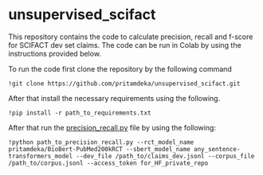 # unsupervised_scifact

This repository contains the code to calculate precision, recall and f-score for SCIFACT dev set claims. The code can be run in Colab by using the instructions provided below. 

To run the code first clone the repository by the following command
```
!git clone https://github.com/pritamdeka/unsupervised_scifact.git
```

After that install the necessary requirements using the following.
```
!pip install -r path_to_requirements.txt
```
After that run the [precision_recall.py](https://github.com/pritamdeka/unsupervised_scifact/blob/main/precision_recall.py) file by using the following:

```
!python path_to_precision_recall.py --rct_model_name pritamdeka/BioBert-PubMed200kRCT --sbert_model_name any_sentence-transformers_model --dev_file /path_to/claims_dev.jsonl --corpus_file /path_to/corpus.jsonl --access_token for_HF_private_repo
```

